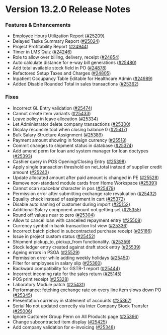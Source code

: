 # Version 13.2.0 Release Notes

### Features & Enhancements

- Employee Hours Utilization Report ([#25209](https://github.com/netmanthan/sparrow/pull/25209))
- Delayed Tasks Summary Report ([#25024](https://github.com/netmanthan/sparrow/pull/25024))
- Project Profitability Report ([#24944](https://github.com/netmanthan/sparrow/pull/24944))
- Timer in LMS Quiz ([#24246](https://github.com/netmanthan/sparrow/pull/24246))
- Role to allow over billing, delivery, receipt ([#24854](https://github.com/netmanthan/sparrow/pull/24854))
- Auto calculate distance for e-way bill generations ([#25480](https://github.com/netmanthan/sparrow/pull/25480))
- Add total available stock field in PO ([#24878](https://github.com/netmanthan/sparrow/pull/24878))
- Refactored Setup Taxes and Charges ([#24805](https://github.com/netmanthan/sparrow/pull/24805))
- Inpatient Occupancy Table Editable for Healthcare Admin ([#24989](https://github.com/netmanthan/sparrow/pull/24989))
- Added Disable Rounded Total in sales transactions ([#25362](https://github.com/netmanthan/sparrow/pull/25362))


### Fixes

- Incorrect GL Entry validation ([#25474](https://github.com/netmanthan/sparrow/pull/25474))
- Cannot create item variants ([#25433](https://github.com/netmanthan/sparrow/pull/25433))
- Leave policy in leave allocation ([#25334](https://github.com/netmanthan/sparrow/pull/25334))
- Let Administrator delete company transactions ([#25300](https://github.com/netmanthan/sparrow/pull/25300))
- Display reconcile tool when closing balance 0 ([#25417](https://github.com/netmanthan/sparrow/pull/25417))
- Bulk Salary Structure Assignment ([#25389](https://github.com/netmanthan/sparrow/pull/25389))
- Payment amount showing in foreign currency ([#25518](https://github.com/netmanthan/sparrow/pull/25518))
- Commit changes to shipment status in database ([#25374](https://github.com/netmanthan/sparrow/pull/25374))
- Add amend perm for loan and system manager for loan doctypes ([#25393](https://github.com/netmanthan/sparrow/pull/25393))
- Cashier query in POS Opening/Closing Entry ([#25398](https://github.com/netmanthan/sparrow/pull/25398))
- Apply single transaction threshold on net_total instead of supplier credit amount ([#25243](https://github.com/netmanthan/sparrow/pull/25243))
- Update allocated amount after paid amount is changed in PE ([#25528](https://github.com/netmanthan/sparrow/pull/25528))
- Remove non-standard module cards from Home Workspace ([#25391](https://github.com/netmanthan/sparrow/pull/25391))
- Cannot scan spacebar character in pos ([#25479](https://github.com/netmanthan/sparrow/pull/25479))
- Permission error after submitting exchange rate revaluation ([#25432](https://github.com/netmanthan/sparrow/pull/25432))
- Equality check instead of assignment in cart ([#25372](https://github.com/netmanthan/sparrow/pull/25372))
- Disable auto naming of customer during import ([#25152](https://github.com/netmanthan/sparrow/pull/25152))
- Additional Salary component amount not getting set ([#25355](https://github.com/netmanthan/sparrow/pull/25355))
- Round off values near to zero ([#25304](https://github.com/netmanthan/sparrow/pull/25304))
- Allow to cancel loan with cancelled repayment entry ([#25508](https://github.com/netmanthan/sparrow/pull/25508))
- Currency symbol in bank transaction list view ([#25336](https://github.com/netmanthan/sparrow/pull/25336))
- Incorrect batch picked in subcontracted purchase receipt ([#25186](https://github.com/netmanthan/sparrow/pull/25186))
- Issue in project custom status ([#25452](https://github.com/netmanthan/sparrow/pull/25452))
- Shipment pickup_to, pickup_from functionality. ([#25359](https://github.com/netmanthan/sparrow/pull/25359))
- Stock ledger entry created against draft stock entry ([#25539](https://github.com/netmanthan/sparrow/pull/25539))
- Ageing errors in PSOA ([#25529](https://github.com/netmanthan/sparrow/pull/25529))
- Permission error while adding weekly holidays ([#25450](https://github.com/netmanthan/sparrow/pull/25450))
- Filter for employees in salary slip ([#25360](https://github.com/netmanthan/sparrow/pull/25360))
- Backward compatibility for GSTR-1 report ([#25444](https://github.com/netmanthan/sparrow/pull/25444))
- Incorrect incoming rate for the sales return ([#25145](https://github.com/netmanthan/sparrow/pull/25145))
- POS print receipt ([#25328](https://github.com/netmanthan/sparrow/pull/25328))
- Laboratory Module patch ([#25431](https://github.com/netmanthan/sparrow/pull/25431))
- Performance: fetching exchange rate on every line item slows down PO ([#25345](https://github.com/netmanthan/sparrow/pull/25345))
- Presentation currency in statement of accounts ([#25367](https://github.com/netmanthan/sparrow/pull/25367))
- Serial No not updated correctly via Inter Company Stock Transfer ([#25006](https://github.com/netmanthan/sparrow/pull/25006))
- Ignore Customer Group Perm on All Products page ([#25396](https://github.com/netmanthan/sparrow/pull/25396))
- Change subcontracted item display ([#25425](https://github.com/netmanthan/sparrow/pull/25425))
- Add company validation for e-invoicing ([#25348](https://github.com/netmanthan/sparrow/pull/25348))
